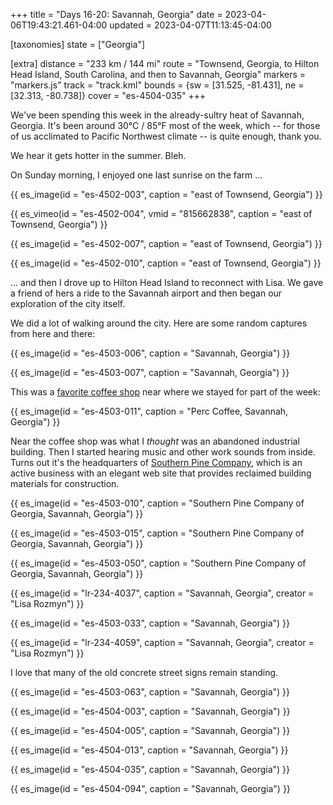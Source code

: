 +++
title = "Days 16-20: Savannah, Georgia"
date = 2023-04-06T19:43:21.461-04:00
updated = 2023-04-07T11:13:45-04:00

[taxonomies]
state = ["Georgia"]

[extra]
distance = "233 km / 144 mi"
route = "Townsend, Georgia, to Hilton Head Island, South Carolina, and then to Savannah, Georgia"
markers = "markers.js"
track = "track.kml"
bounds = {sw = [31.525, -81.431], ne = [32.313, -80.738]}
cover = "es-4504-035"
+++

We've been spending this week in the already-sultry heat of Savannah, Georgia. It's been around 30°C / 85°F most of the week, which -- for those of us acclimated to Pacific Northwest climate -- is quite enough, thank you.

<!-- more -->

We hear it gets hotter in the summer. Bleh.

On Sunday morning, I enjoyed one last sunrise on the farm ...

{{ es_image(id = "es-4502-003", caption = "east of Townsend, Georgia") }}

{{ es_vimeo(id = "es-4502-004", vmid = "815662838", caption = "east of Townsend, Georgia") }}

{{ es_image(id = "es-4502-007", caption = "east of Townsend, Georgia") }}

{{ es_image(id = "es-4502-010", caption = "east of Townsend, Georgia") }}

... and then I drove up to Hilton Head Island to reconnect with Lisa. We gave a friend of hers a ride to the Savannah airport and then began our exploration of the city itself.

We did a lot of walking around the city. Here are some random captures from here and there:

{{ es_image(id = "es-4503-006", caption = "Savannah, Georgia") }}

{{ es_image(id = "es-4503-007", caption = "Savannah, Georgia") }}

This was a [favorite coffee shop](https://perccoffee.com) near where we stayed for part of the week:

{{ es_image(id = "es-4503-011", caption = "Perc Coffee, Savannah, Georgia") }}

Near the coffee shop was what I _thought_ was an abandoned industrial building. Then I started hearing music and other work sounds from inside. Turns out it's the headquarters of [Southern Pine Company](http://www.southernpinecompany.com), which is an active business with an elegant web site that provides reclaimed building materials for construction.

{{ es_image(id = "es-4503-010", caption = "Southern Pine Company of Georgia, Savannah, Georgia") }}

{{ es_image(id = "es-4503-015", caption = "Southern Pine Company of Georgia, Savannah, Georgia") }}

{{ es_image(id = "es-4503-050", caption = "Southern Pine Company of Georgia, Savannah, Georgia") }}

{{ es_image(id = "lr-234-4037", caption = "Savannah, Georgia", creator = "Lisa Rozmyn") }}

{{ es_image(id = "es-4503-033", caption = "Savannah, Georgia") }}

{{ es_image(id = "lr-234-4059", caption = "Savannah, Georgia", creator = "Lisa Rozmyn") }}

I love that many of the old concrete street signs remain standing.

{{ es_image(id = "es-4503-063", caption = "Savannah, Georgia") }}

{{ es_image(id = "es-4504-003", caption = "Savannah, Georgia") }}

{{ es_image(id = "es-4504-005", caption = "Savannah, Georgia") }}

{{ es_image(id = "es-4504-013", caption = "Savannah, Georgia") }}

{{ es_image(id = "es-4504-035", caption = "Savannah, Georgia") }}

{{ es_image(id = "es-4504-094", caption = "Savannah, Georgia") }}
